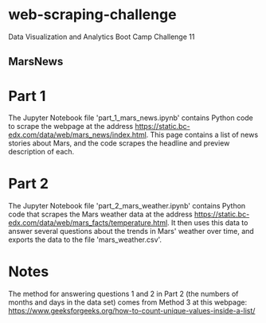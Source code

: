 # web-scraping-challenge
Data Visualization and Analytics Boot Camp Challenge 11

## MarsNews

# Part 1

The Jupyter Notebook file 'part_1_mars_news.ipynb' contains Python code to scrape the webpage at the address https://static.bc-edx.com/data/web/mars_news/index.html. This page contains a list of news stories about Mars, and the code scrapes the headline and preview description of each.

# Part 2

The Jupyter Notebook file 'part_2_mars_weather.ipynb' contains Python code that scrapes the Mars weather data at the address https://static.bc-edx.com/data/web/mars_facts/temperature.html. It then uses this data to answer several questions about the trends in Mars' weather over time, and exports the data to the file 'mars_weather.csv'.

# Notes

The method for answering questions 1 and 2 in Part 2 (the numbers of months and days in the data set) comes from Method 3 at this webpage: https://www.geeksforgeeks.org/how-to-count-unique-values-inside-a-list/